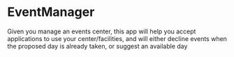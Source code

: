 ﻿# EventManager
Given you manage an events center, this app will help you accept applications to use your center/facilities, and will either decline events when the proposed day is already taken, or suggest an available day
